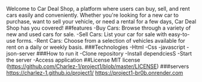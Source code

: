 Welcome to Car Deal Shop, a platform where users can buy, sell, and rent cars easily and conveniently. Whether you're looking for a new car to purchase, want to sell your vehicle, or need a rental for a few days, Car Deal Shop has you covered!
##features
-Buy Cars: Browse through a variety of new and used cars for sale.
-Sell Cars: List your car for sale with easy-to-use forms.
-Rent Cars: Choose from a selection of vehicles available for rent on a daily or weekly basis.
###Technologies
-Html
-Css
-javascript
-json-server
###How to run it
-Clone repository
-Install dependciesS
-Start the server
-Access application
##License
MIT license (https://github.com/Charlez-1/project1/blob/master/LICENSE)
###servers
https://charlez-1.github.io/project1/
https://project1-br0b.onrender.com

